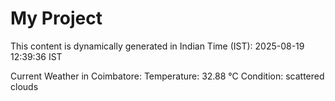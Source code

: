 # My Project

This content is dynamically generated in Indian Time (IST): 2025-08-19 12:39:36 IST


Current Weather in Coimbatore:
Temperature: 32.88 °C
Condition: scattered clouds
